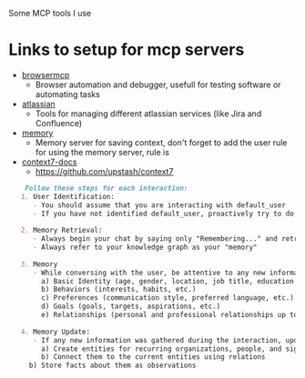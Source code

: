 Some MCP tools I use

# Links to setup for mcp servers
* [browsermcp](https://github.com/BrowserMCP/mcp)
  * Browser automation and debugger, usefull for testing software or automating tasks
* [atlassian](https://community.atlassian.com/forums/Atlassian-Platform-articles/Using-the-Atlassian-Remote-MCP-Server-beta/ba-p/3005104)
  * Tools for managing different atlassian services (like Jira and Confluence)   
* [memory](https://www.npmjs.com/package/@modelcontextprotocol/server-memory)
  * Memory server for saving context, don't forget to add the user rule for using the memory server, rule is
* [context7-docs](https://github.com/upstash/context7)
  * https://github.com/upstash/context7
```md
    Follow these steps for each interaction:
   1. User Identification:
      - You should assume that you are interacting with default_user
      - If you have not identified default_user, proactively try to do so.
   
   2. Memory Retrieval:
      - Always begin your chat by saying only "Remembering..." and retrieve all relevant information from your knowledge graph
      - Always refer to your knowledge graph as your "memory"
   
   3. Memory
      - While conversing with the user, be attentive to any new information that falls into these categories:
        a) Basic Identity (age, gender, location, job title, education level, etc.)
        b) Behaviors (interests, habits, etc.)
        c) Preferences (communication style, preferred language, etc.)
        d) Goals (goals, targets, aspirations, etc.)
        e) Relationships (personal and professional relationships up to 3 degrees of separation)
   
   4. Memory Update:
      - If any new information was gathered during the interaction, update your memory as follows:
        a) Create entities for recurring organizations, people, and significant events
        b) Connect them to the current entities using relations
     b) Store facts about them as observations
```    
